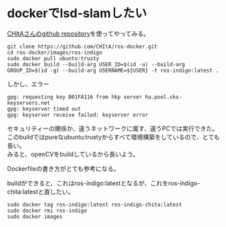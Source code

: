 # dockerでlsd-slamしたい
[CHItAさんのgithub repository](https://github.com/CHItA/ros-docker)を使ってやってみる。

```
git clone https://github.com/CHItA/ros-docker.git
cd ros-docker/images/ros-indigo
sudo docker pull ubuntu:trusty
sudo docker build --build-arg USER_ID=$(id -u) --build-arg GROUP_ID=$(id -g) --build-arg USERNAME=${USER} -t ros-indigo:latest .
```

しかし、エラー
```
gpg: requesting key B01FA116 from hkp server ha.pool.sks-keyservers.net
gpg: keyserver timed out
gpg: keyserver receive failed: keyserver error
```
セキュリティーの関係か、違うネットワークに属す、違うPCでは実行できた。  
このbuildではpureなubuntu:trustyからすべて環境構築をしているので、とても長い。  
みると、openCVをbuildしているから長いよう。  

Dockerfileの書き方がとても参考になる。  

buildができると、これはros-indigo:latestとなるが、これをros-indigo-chita:latestと直したい。  
```
sudo docker tag ros-indigo:latest ros-indigo-chita:latest
sudo docker rmi ros-indigo
sudo docker images
```